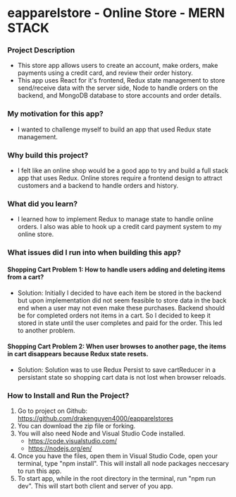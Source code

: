 # eapparelstore - Online Store - MERN STACK 

### Project Description
- This store app allows users to create an account, make orders, make payments using a credit card, and review their order history.  
- This app uses React for it's frontend, Redux state management to store send/receive data with the server side, Node to handle orders on the backend, and MongoDB database to store accounts and order details.  

### My motivation for this app?  
- I wanted to challenge myself to build an app that used Redux state management. 

### Why build this project?
- I felt like an online shop would be a good app to try and build a full stack app that uses Redux.  Online stores require a frontend design to attract customers and a backend to handle orders and history.

### What did you learn?
- I learned how to implement Redux to manage state to handle online orders.  I also was able to hook up a credit card payment system to my online store.  

### What issues did I run into when building this app?  

#### Shopping Cart Problem 1: How to handle users adding and deleting items from a cart?  
- Solution: Initially I decided to have each item be stored in the backend but upon implementation did not seem feasible to store data in the back end when a user may not even make these purchases.  Backend should be for completed orders not items in a cart.  So I decided to keep it stored in state until the user completes and paid for the order.  This led to another problem.  
#### Shopping Cart Problem 2: When user browses to another page, the items in cart disappears because Redux state resets.  
- Solution: Solution was to use Redux Persist to save cartReducer in a persistant state so shopping cart data is not lost when browser reloads.  
 
### How to Install and Run the Project? 
1. Go to project on Github: https://github.com/drakenguyen4000/eapparelstores
2. You can download the zip file or forking.  
3. You will also need Node and Visual Studio Code installed.  
   - https://code.visualstudio.com/
   - https://nodejs.org/en/
4. Once you have the files, open them in Visual Studio Code, open your terminal, type "npm install".  This will install all node packages neccesary to run this app.  
5. To start app, while in the root directory in the terminal, run "npm run dev".  This will start both client and server of you app.